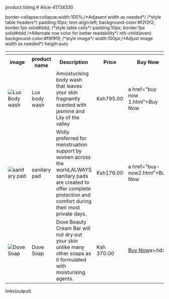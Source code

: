 product listing # Alice-41734330
<DOCTYPE html>
<html lang="en">
<head>
 <meta charset="UTF-8">
 <meta name="viewpoint"content="width-device-width'initial-scale=1.0">
 <title>Product listing</title>
 <style>stye the table</style>
</table>
border-collapse:collapse;width:100%;/*Adjasent width as needed*/
</th>
/*style table headers*/
padding:10px;
text-align:left;
background-color:#f2f2f2;
border:1px solid#ddd;
</td>
/*style table cells*/
padding:10px;
border:1px solid#ddd
</tr>
/*Alternate row color for better readability*/
nth-child(even)
background-color:#f9f9f9;
</img>
/*style image*/
width:100px;/*Adjust image width as needed*/
heigth:auto
</style>
</head>
<body>
<table>
  <th>
    <tr>
      <th>image</th>
      <th>product name</th>
      <th> Description</th>
      <th>Price</th>
      <th>Buy Now</th>
    </tr>
  </th>
  <tboody>
  <tr>
  <td><img src="C:/user/Alice/https://www.google.com/lux.jpeg"alt="Lux Body wash"></td>
  <td>Lux body wash</td>
  
  <td>Amoisturising body wash that leaves your skin fragnantly scented with jasmine and Lily of the valley</td>
  <td>Ksh795.00</td>
  <td>a href="buy now 1.html">Buy Now</a></td>
  </tr>
  <tr>
  <td><img src="C:/User/Alice//Downloaded/sanitary jpeg"alt="sanitary pad"></td>
  <td>sanitary pad</td>
  <td>Widly preferred for menstruation support by women across the world,ALWAYS sanitary pads are created to offer complete protection and comfort during their most private days.</td>
  <td>Ksh176.00</td>
  <td>a href="buy-now2.html">Buy Now</a></td>
  </tr>
  <tr>
  <td><img src="C:/Users/Alice/Downloaded./dove.jpeg"alt="Dove Soap"></td>
  <td>Dove Soap</td>
  <td>Dove Beauty Cream Bar will not dry out your skin unlike many other soaps as it formulated with moisturising agents.</td>
  <td>Ksh 370.00</td>
  <td><a href="buy-now 3.html">Buy Now</a>a>/td>
  </tr>
  </tboody>
</table>
</body>
</html>
links(output)













  


  











  
      

















      
    









